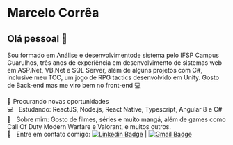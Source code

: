 # Marcelo Corrêa

## Olá pessoal 👋
Sou formado em Análise e desenvolvimentode sistema pelo IFSP Campus Guarulhos, três anos de experiência em desenvolvimento de sistemas web em ASP.Net, VB.Net e SQL Server, além de alguns projetos com C#, inclusive meu TCC, um jogo de RPG tactics desenvolvido em Unity.
Gosto de Back-end mas me viro bem no front-end :computer:

:mag_right: Procurando novas oportunidades
 <br/> :computer: &nbsp; Estudando: ReactJS, Node.js, React Native, Typescript, Angular 8 e C#
 <br/> 💬  &nbsp; Sobre mim: Gosto de filmes, séries e muito mangá, além de games como Call Of Duty Modern Warfare e Valorant, e muitos outros.
 <br/> :email: &nbsp; Entre em contato comigo: [![Linkedin Badge](https://img.shields.io/badge/-MarceloCorrêa-blue?style=flat-square&logo=Linkedin&logoColor=white&link=https://www.linkedin.com/in/marcelo-corrêa-72a98584/)](https://www.linkedin.com/in/marcelo-corrêa-72a98584) 
| 
[![Gmail Badge](https://img.shields.io/badge/-marcelocorreaads@gmail.com-c14438?style=flat-square&logo=Gmail&logoColor=white&link=mailto:marcelocorreaads@gmail.com)](mailto:marcelocorreaads@gmail.com)
